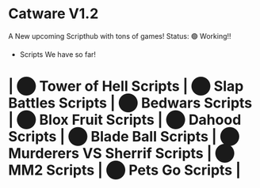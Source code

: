 # Catware V1.2
A New upcoming Scripthub with tons of games!
Status: 🟢 Working!!
- Scripts We have so far!
# | ⬤ Tower of Hell Scripts | ⬤ Slap Battles Scripts | ⬤ Bedwars Scripts | ⬤ Blox Fruit Scripts | ⬤ Dahood Scripts | ⬤ Blade Ball Scripts | ⬤ Murderers VS Sherrif Scripts | ⬤ MM2 Scripts | ⬤ Pets Go Scripts |
